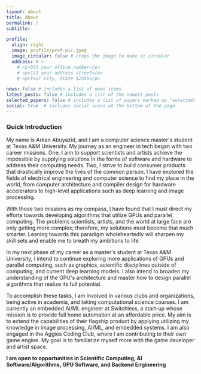 ```yaml
---
layout: about
title: About
permalink: /
subtitle: 

profile:
  align: right
  image: profile/prof-pic.jpeg
  image_circular: false # crops the image to make it circular
  address: # >
    # <p>555 your office number</p>
    # <p>123 your address street</p>
    # <p>Your City, State 12345</p>

news: false # includes a list of news items
latest_posts: false # includes a list of the newest posts
selected_papers: false # includes a list of papers marked as "selected={true}"
social: true  # includes social icons at the bottom of the page
---
```

<!---
Write your biography here. Tell the world about yourself. Link to your favorite [subreddit](http://reddit.com). You can put a picture in, too. The code is already in, just name your picture `prof_pic.jpg` and put it in the `img/` folder.

Put your address / P.O. box / other info right below your picture. You can also disable any of these elements by editing `profile` property of the YAML header of your `_pages/about.md`. Edit `_bibliography/papers.bib` and Jekyll will render your [publications page](/al-folio/publications/) automatically.

Link to your social media connections, too. This theme is set up to use [Font Awesome icons](http://fortawesome.github.io/Font-Awesome/) and [Academicons](https://jpswalsh.github.io/academicons/), like the ones below. Add your Facebook, Twitter, LinkedIn, Google Scholar, or just disable all of them.
--->

### Quick Introduction 
<!---
My journey with all things software/hardware related started with a single goal:
to expand the way we express ourselves digitally and building 
the space within the intersection of engineering and art. I have explored the fields of
eletrical engineering and computer science to find my place in the world, from systems
engineering, computer architecture, and compilers design for hardware
accelerators to high-level applications such as deep learning and image processing.
--->
My name is Arkan Abuyazid, and I am a computer science master's student at Texas
A&M University. 
My journey as an engineer in tech began with two career missions. One, I aim to support
scientists and artists achieve the impossible by supplying solutions in the
forms of software and hardware to address their computing needs. Two, I strive
to build consumer products that drastically improve the lives of the common
person. I have explored the fields of electrical engineering and computer
science to find my place in the world, from computer architecture and compiler
design for hardware accelerators to high-level applications such as deep
learning and image processing.

<!---
It turns out that my career goals and personal aspirations resonate most with
the GPU and parallel computing at large. 
All efforts spent towards the development and utilization of these technologies 
directly advance our current modes of expression in digital art as well as hint at
new avenues to project our fantastical imagination. As
such, I delved deeper into the applications of GPUs and parllel computing. I incorporated 
embedded computer vision to create an assitive tool for the blind, utilized 
deep learning to explore the tradeoffs between the compression level of an image and its
human-perceived quality, and linked graphics APIs like Vulkan to my custom 3D
game engine.
--->

With those two missions as my compass, I have found that I must direct my
efforts towards developing algorithms that utilize GPUs and parallel computing. 
The problems scientists, artists, and the world at large face are only
getting more complex; therefore, my solutions must become that much smarter. 
Leaning towards this paradigm wholeheartedly will sharpen my skill sets and 
enable me to breath my ambitions to life.

<!---
In my next phase of my career as a master's student at Texas A&M University, 
I intend to continue exploring more applications of GPUs, such as the underlying
mathematics of graphics and current state-of-the-art deep learning algorithms. 
I also intend to broaden my understanding of the GPU's architecture and master
how to design parallel algorithms that realize its full potential.
--->

In my next phase of my career as a master's student at Texas A&M University, 
I intend to continue exploring more applications of GPUs and parallel computing, 
such as graphics, scientific disciplines outside of computing, and current deep
learning models. I also intend to broaden my understanding of the GPU's architecture 
and master how to design parallel algorithms that realize its full potential.

To accomplish these tasks, I am involved in various clubs and organizations,
being active in academia, and taking computational science courses. 
I am currently an embedded AI/ML engineer at Switchless, a start-up whose mission 
is to provide full home automation at an affordable price. My aim is to
extend the capabilities of their flagship product by applying utilizing my 
knowledge in image processing, AI/ML, and embedded systems. I am also engaged in
the Aggies Coding Club, where I am contributing to their own game engine. My goal is
to familiarize myself more with the game developer and artist space.

**I am open to opportunities in Scientific Computing, AI Software/Algorithms, GPU Software, and Backend Engineering**
<!---
I am a computer engineer capable of creating novel solutions and
systems in low-level, embedded/systems software, CPU chip design, and high-level
back-end development for mobile applications. I believe my interests in low-latency
computing and fascination with algorithm design makes me the ideal engineer
to work on projects that require fast implementations of systems, APIs, and
more. Knowing mere milliseconds can make or break the success of the
project, I strive to find the most efficient and quickest method for any task. 
--->
